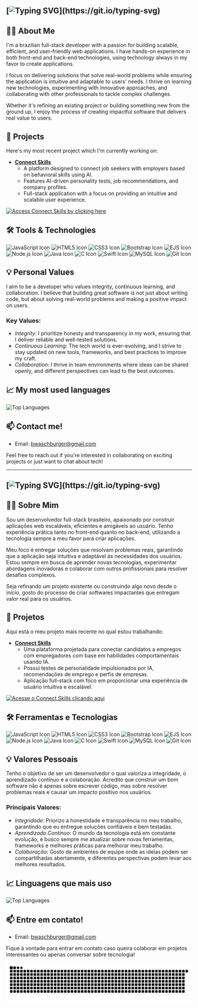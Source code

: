 ## [![Typing SVG](https://readme-typing-svg.demolab.com/?font=Fira+Code&pause=1000&color=2F84F5&random=false&width=500&lines=Hello%2C+my+name+is+Bruno+Waschburger+Silva!)](https://git.io/typing-svg)

## 👨‍💻 About Me
I'm a brazilian full-stack developer with a passion for building scalable, efficient, and user-friendly web applications. I have hands-on experience in both front-end and back-end technologies, using technology always in my favor to create applications.

I focus on delivering solutions that solve real-world problems while ensuring the application is intuitive and adaptable to users' needs. I thrive on learning new technologies, experimenting with innovative approaches, and collaborating with other professionals to tackle complex challenges.

Whether it's refining an existing project or building something new from the ground up, I enjoy the process of creating impactful software that delivers real value to users.

## 🎯 Projects
Here's my most recent project which I'm currently working on:
- **[Connect Skills](https://github.com/brunowasch/connect-skills)**
  - A platform designed to connect job seekers with employers based on behavioral skills using AI.
  - Features AI-driven personality tests, job recommendations, and company profiles.
  - Full-stack application with a focus on providing an intuitive and scalable user experience.

[![Access Connect Skills by clicking here](https://img.shields.io/badge/Access_Connect_Skills_by_clicking_here-2F84F5?style=for-the-badge&logo=google-chrome&logoColor=FFFFFF)](https://connectskills.com.br)

## 🛠️ Tools & Technologies
![JavaScript Icon](https://img.shields.io/badge/-JavaScript-F7DF1E?style=flat-square&logo=javascript&logoColor=black)
![HTML5 Icon](https://img.shields.io/badge/-HTML5-E34F26?style=flat-square&logo=html5&logoColor=white)
![CSS3 Icon](https://img.shields.io/badge/-CSS3-1572B6?style=flat-square&logo=css3&logoColor=white)
![Bootstrap Icon](https://img.shields.io/badge/-Bootstrap-563D7C?style=flat-square&logo=bootstrap&logoColor=white)
![EJS Icon](https://img.shields.io/badge/-EJS-5B3C1E?style=flat-square&logo=ejs&logoColor=white)
![Node.js Icon](https://img.shields.io/badge/-Node.js-339933?style=flat-square&logo=node.js&logoColor=white)
![Java Icon](https://img.shields.io/badge/-Java-007396?style=flat-square&logo=java&logoColor=white)
![C Icon](https://img.shields.io/badge/-C-A8B9CC?style=flat-square&logo=c&logoColor=black)
![Swift Icon](https://img.shields.io/badge/-Swift-F05138?style=flat-square&logo=swift&logoColor=white)
![MySQL Icon](https://img.shields.io/badge/-MySQL-003545?style=flat-square&logo=mysql&logoColor=white)
![Git Icon](https://img.shields.io/badge/-Git-F05032?style=flat-square&logo=git&logoColor=white)

## 💡 Personal Values
I aim to be a developer who values integrity, continuous learning, and collaboration. I believe that building great software is not just about writing code, but about solving real-world problems and making a positive impact on users.

### Key Values:
- *Integrity*: I prioritize honesty and transparency in my work, ensuring that I deliver reliable and well-tested solutions.
- *Continuous Learning*: The tech world is ever-evolving, and I strive to stay updated on new tools, frameworks, and best practices to improve my craft.
- *Collaboration*: I thrive in team environments where ideas can be shared openly, and different perspectives can lead to the best outcomes.

## 📈 My most used languages
![Top Languages](https://github-readme-stats.vercel.app/api/top-langs/?username=brunowasch&layout=compact&theme=radical)

## 📫 Contact me!
- Email: [bwaschburger@gmail.com](bwaschburger@gmail.com)

Feel free to reach out if you're interested in collaborating on exciting projects or just want to chat about tech!

---

## [![Typing SVG](https://readme-typing-svg.demolab.com/?font=Fira+Code&pause=1000&color=2F84F5&random=false&width=500&lines=Olá%2C+mey+nome+é+Bruno+Waschburger+Silva!)](https://git.io/typing-svg)

## 👨‍💻 Sobre Mim
Sou um desenvolvedor full-stack brasileiro, apaixonado por construir aplicações web escaláveis, eficientes e amigáveis ao usuário. Tenho experiência prática tanto no front-end quanto no back-end, utilizando a tecnologia sempre a meu favor para criar aplicações.

Meu foco é entregar soluções que resolvam problemas reais, garantindo que a aplicação seja intuitiva e adaptável às necessidades dos usuários. Estou sempre em busca de aprender novas tecnologias, experimentar abordagens inovadoras e colaborar com outros profissionais para resolver desafios complexos.

Seja refinando um projeto existente ou construindo algo novo desde o início, gosto do processo de criar softwares impactantes que entregam valor real para os usuários.

## 🎯 Projetos
Aqui está o meu projeto mais recente no qual estou trabalhando:
- **[Connect Skills](https://github.com/brunowasch/connect-skills)**
  - Uma plataforma projetada para conectar candidatos a empregos com empregadores com base em habilidades comportamentais usando IA.
  - Possui testes de personalidade impulsionados por IA, recomendações de emprego e perfis de empresas.
  - Aplicação full-stack com foco em proporcionar uma experiência de usuário intuitiva e escalável.

[![Acesse o Connect Skills clicando aqui](https://img.shields.io/badge/Acesse_o_Connect_Skills_clicando_aqui-2F84F5?style=for-the-badge&logo=google-chrome&logoColor=FFFFFF)](https://connectskills.com.br)

## 🛠️ Ferramentas e Tecnologias
![JavaScript Icon](https://img.shields.io/badge/-JavaScript-F7DF1E?style=flat-square&logo=javascript&logoColor=black)
![HTML5 Icon](https://img.shields.io/badge/-HTML5-E34F26?style=flat-square&logo=html5&logoColor=white)
![CSS3 Icon](https://img.shields.io/badge/-CSS3-1572B6?style=flat-square&logo=css3&logoColor=white)
![Bootstrap Icon](https://img.shields.io/badge/-Bootstrap-563D7C?style=flat-square&logo=bootstrap&logoColor=white)
![EJS Icon](https://img.shields.io/badge/-EJS-5B3C1E?style=flat-square&logo=ejs&logoColor=white)
![Node.js Icon](https://img.shields.io/badge/-Node.js-339933?style=flat-square&logo=node.js&logoColor=white)
![Java Icon](https://img.shields.io/badge/-Java-007396?style=flat-square&logo=java&logoColor=white)
![C Icon](https://img.shields.io/badge/-C-A8B9CC?style=flat-square&logo=c&logoColor=black)
![Swift Icon](https://img.shields.io/badge/-Swift-F05138?style=flat-square&logo=swift&logoColor=white)
![MySQL Icon](https://img.shields.io/badge/-MySQL-003545?style=flat-square&logo=mysql&logoColor=white)
![Git Icon](https://img.shields.io/badge/-Git-F05032?style=flat-square&logo=git&logoColor=white)

## 💡 Valores Pessoais
Tenho o objetivo de ser um desenvolvedor o qual valoriza a integridade, o aprendizado contínuo e a colaboração. Acredito que construir um bom software não é apenas sobre escrever código, mas sobre resolver problemas reais e causar um impacto positivo nos usuários.

### Principais Valores:
- *Integridade*: Priorizo a honestidade e transparência no meu trabalho, garantindo que eu entregue soluções confiáveis e bem testadas.
- *Aprendizado Contínuo*: O mundo da tecnologia está em constante evolução, e busco sempre me atualizar sobre novas ferramentas, frameworks e melhores práticas para melhorar meu trabalho.
- *Colaboração*: Gosto de ambientes de equipe onde as ideias podem ser compartilhadas abertamente, e diferentes perspectivas podem levar aos melhores resultados.

## 📈 Linguagens que mais uso
![Top Languages](https://github-readme-stats.vercel.app/api/top-langs/?username=brunowasch&layout=compact&theme=radical)

## 📫 Entre em contato!
- Email: [bwaschburger@gmail.com](bwaschburger@gmail.com)

Fique à vontade para entrar em contato caso queira colaborar em projetos interessantes ou apenas conversar sobre tecnologia!

<picture>
  <source media="(prefers-color-scheme: dark)" srcset="https://raw.githubusercontent.com/brunowasch/brunowasch/output/github-contribution-grid-snake-dark.svg">
  <source media="(prefers-color-scheme: light)" srcset="https://raw.githubusercontent.com/brunowasch/brunowasch/output/github-contribution-grid-snake.svg">
  <img alt="github contribution grid snake animation" src="https://raw.githubusercontent.com/brunowasch/brunowasch/output/github-contribution-grid-snake.svg">
</picture>
